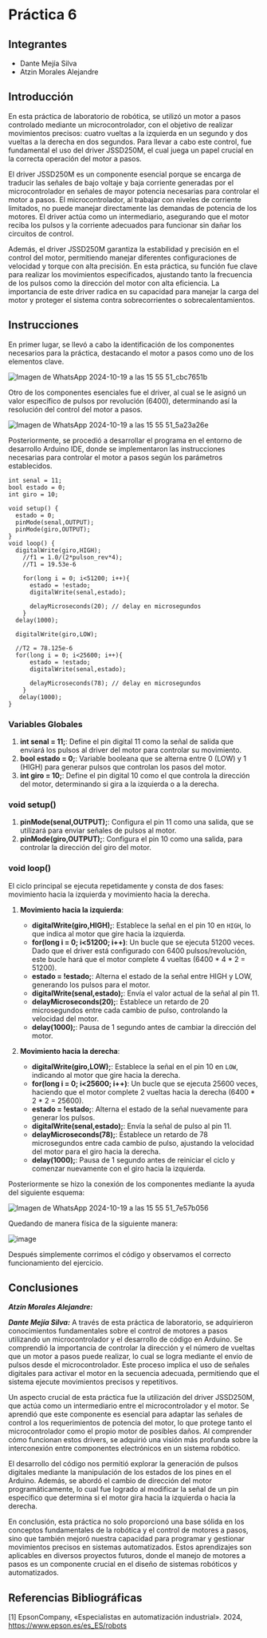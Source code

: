 # Práctica 6

## Integrantes

- Dante Mejía Silva
- Atzin Morales Alejandre

## Introducción 

En esta práctica de laboratorio de robótica, se utilizó un motor a pasos controlado mediante un microcontrolador, con el objetivo de realizar movimientos precisos: cuatro vueltas a la izquierda en un segundo y dos vueltas a la derecha en dos segundos. Para llevar a cabo este control, fue fundamental el uso del driver JSSD250M, el cual juega un papel crucial en la correcta operación del motor a pasos.

El driver JSSD250M es un componente esencial porque se encarga de traducir las señales de bajo voltaje y baja corriente generadas por el microcontrolador en señales de mayor potencia necesarias para controlar el motor a pasos. El microcontrolador, al trabajar con niveles de corriente limitados, no puede manejar directamente las demandas de potencia de los motores. El driver actúa como un intermediario, asegurando que el motor reciba los pulsos y la corriente adecuados para funcionar sin dañar los circuitos de control.

Además, el driver JSSD250M garantiza la estabilidad y precisión en el control del motor, permitiendo manejar diferentes configuraciones de velocidad y torque con alta precisión. En esta práctica, su función fue clave para realizar los movimientos especificados, ajustando tanto la frecuencia de los pulsos como la dirección del motor con alta eficiencia. La importancia de este driver radica en su capacidad para manejar la carga del motor y proteger el sistema contra sobrecorrientes o sobrecalentamientos.

## Instrucciones

En primer lugar, se llevó a cabo la identificación de los componentes necesarios para la práctica, destacando el motor a pasos como uno de los elementos clave.

![Imagen de WhatsApp 2024-10-19 a las 15 55 51_cbc7651b](https://github.com/user-attachments/assets/27e80a80-bcf8-42f6-8dd4-20026dce5f4f)

Otro de los componentes esenciales fue el driver, al cual se le asignó un valor específico de pulsos por revolución (6400), determinando así la resolución del control del motor a pasos.

![Imagen de WhatsApp 2024-10-19 a las 15 55 51_5a23a26e](https://github.com/user-attachments/assets/ee4fc3fd-b4c7-4f44-b8b3-253a9d588bbb)

Posteriormente, se procedió a desarrollar el programa en el entorno de desarrollo Arduino IDE, donde se implementaron las instrucciones necesarias para controlar el motor a pasos según los parámetros establecidos.
```
int senal = 11;
bool estado = 0;
int giro = 10;

void setup() {
  estado = 0;
  pinMode(senal,OUTPUT);
  pinMode(giro,OUTPUT);  
}
void loop() {
  digitalWrite(giro,HIGH);
    //f1 = 1.0/(2*pulson_rev*4);
    //T1 = 19.53e-6

    for(long i = 0; i<51200; i++){
      estado = !estado;
      digitalWrite(senal,estado);
    
      delayMicroseconds(20); // delay en microsegundos
    }
  delay(1000);

  digitalWrite(giro,LOW);

  //T2 = 78.125e-6
  for(long i = 0; i<25600; i++){
      estado = !estado;
      digitalWrite(senal,estado);
    
      delayMicroseconds(78); // delay en microsegundos
    }
   delay(1000);
}
```

### Variables Globales
1. **int senal = 11;**: Define el pin digital 11 como la señal de salida que enviará los pulsos al driver del motor para controlar su movimiento.
2. **bool estado = 0;**: Variable booleana que se alterna entre 0 (LOW) y 1 (HIGH) para generar pulsos que controlan los pasos del motor.
3. **int giro = 10;**: Define el pin digital 10 como el que controla la dirección del motor, determinando si gira a la izquierda o a la derecha.

### void setup()
1. **pinMode(senal,OUTPUT);**: Configura el pin 11 como una salida, que se utilizará para enviar señales de pulsos al motor.
2. **pinMode(giro,OUTPUT);**: Configura el pin 10 como una salida, para controlar la dirección del giro del motor.

### void loop()
El ciclo principal se ejecuta repetidamente y consta de dos fases: movimiento hacia la izquierda y movimiento hacia la derecha.

1. **Movimiento hacia la izquierda**:
   - **digitalWrite(giro,HIGH);**: Establece la señal en el pin 10 en `HIGH`, lo que indica al motor que gire hacia la izquierda.
   - **for(long i = 0; i<51200; i++)**: Un bucle que se ejecuta 51200 veces. Dado que el driver está configurado con 6400 pulsos/revolución, este bucle hará que el motor complete 4 vueltas (6400 * 4 * 2 = 51200).
   - **estado = !estado;**: Alterna el estado de la señal entre HIGH y LOW, generando los pulsos para el motor.
   - **digitalWrite(senal,estado);**: Envía el valor actual de la señal al pin 11.
   - **delayMicroseconds(20);**: Establece un retardo de 20 microsegundos entre cada cambio de pulso, controlando la velocidad del motor.
   - **delay(1000);**: Pausa de 1 segundo antes de cambiar la dirección del motor.

2. **Movimiento hacia la derecha**:
   - **digitalWrite(giro,LOW);**: Establece la señal en el pin 10 en `LOW`, indicando al motor que gire hacia la derecha.
   - **for(long i = 0; i<25600; i++)**: Un bucle que se ejecuta 25600 veces, haciendo que el motor complete 2 vueltas hacia la derecha (6400 * 2 * 2 = 25600).
   - **estado = !estado;**: Alterna el estado de la señal nuevamente para generar los pulsos.
   - **digitalWrite(senal,estado);**: Envía la señal de pulso al pin 11.
   - **delayMicroseconds(78);**: Establece un retardo de 78 microsegundos entre cada cambio de pulso, ajustando la velocidad del motor para el giro hacia la derecha.
   - **delay(1000);**: Pausa de 1 segundo antes de reiniciar el ciclo y comenzar nuevamente con el giro hacia la izquierda.

Posteriormente se hizo la conexión de los componentes mediante la ayuda del siguiente esquema:

![Imagen de WhatsApp 2024-10-19 a las 15 55 51_7e57b056](https://github.com/user-attachments/assets/85461b0e-4d55-42a3-a170-3b7198642dc7)

Quedando de manera física de la siguiente manera:

![image](https://github.com/user-attachments/assets/0557a777-b8b2-493c-a831-017199204ac0)

Después simplemente corrimos el código y observamos el correcto funcionamiento del ejercicio.

## Conclusiones

***Atzin Morales Alejandre:*** 



***Dante Mejía Silva:*** 
A través de esta práctica de laboratorio, se adquirieron conocimientos fundamentales sobre el control de motores a pasos utilizando un microcontrolador y el desarrollo de código en Arduino. Se comprendió la importancia de controlar la dirección y el número de vueltas que un motor a pasos puede realizar, lo cual se logra mediante el envío de pulsos desde el microcontrolador. Este proceso implica el uso de señales digitales para activar el motor en la secuencia adecuada, permitiendo que el sistema ejecute movimientos precisos y repetitivos. 

Un aspecto crucial de esta práctica fue la utilización del driver JSSD250M, que actúa como un intermediario entre el microcontrolador y el motor. Se aprendió que este componente es esencial para adaptar las señales de control a los requerimientos de potencia del motor, lo que protege tanto el microcontrolador como el propio motor de posibles daños. Al comprender cómo funcionan estos drivers, se adquirió una visión más profunda sobre la interconexión entre componentes electrónicos en un sistema robótico.

El desarrollo del código nos permitió explorar la generación de pulsos digitales mediante la manipulación de los estados de los pines en el Arduino. Además, se abordó el cambio de dirección del motor programáticamente, lo cual fue logrado al modificar la señal de un pin específico que determina si el motor gira hacia la izquierda o hacia la derecha.

En conclusión, esta práctica no solo proporcionó una base sólida en los conceptos fundamentales de la robótica y el control de motores a pasos, sino que también mejoró nuestra capacidad para programar y gestionar movimientos precisos en sistemas automatizados. Estos aprendizajes son aplicables en diversos proyectos futuros, donde el manejo de motores a pasos es un componente crucial en el diseño de sistemas robóticos y automatizados.

## Referencias Bibliográficas 

[1] 	EpsonCompany, «Especialistas en automatización industrial». 2024, https://www.epson.es/es_ES/robots
